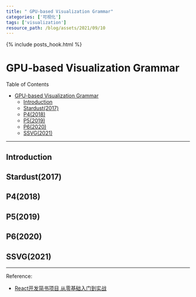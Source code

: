 ```yaml
---
title: " GPU-based Visualization Grammar" 
categories: ['可视化']
tags: ['visualization']
resource_path: /blog/assets/2021/09/10
---
```


{% include posts_hook.html %}

# GPU-based Visualization Grammar

Table of Contents

- [GPU-based Visualization Grammar](#gpu-based-visualization-grammar)
  - [Introduction](#introduction)
  - [Stardust(2017)](#stardust2017)
  - [P4(2018)](#p42018)
  - [P5(2019)](#p52019)
  - [P6(2020)](#p62020)
  - [SSVG(2021)](#ssvg2021)

---

## Introduction

## Stardust(2017)

## P4(2018)

## P5(2019)

## P6(2020)

## SSVG(2021)



---

Reference:
- [React开发简书项目 从零基础入门到实战](https://coding.imooc.com/class/229.html)